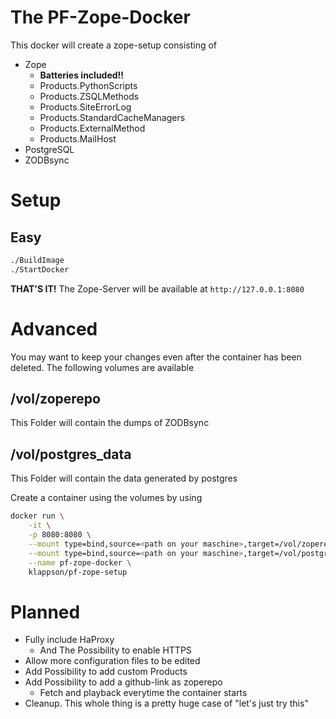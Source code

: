 # The PF-Zope-Docker

This docker will create a zope-setup consisting of

* Zope
    * **Batteries included!!**
    * Products.PythonScripts
    * Products.ZSQLMethods
    * Products.SiteErrorLog
    * Products.StandardCacheManagers
    * Products.ExternalMethod
    * Products.MailHost
* PostgreSQL
* ZODBsync

# Setup
## Easy
```bash
./BuildImage
./StartDocker
```
**THAT'S IT!**
The Zope-Server will be available at `http://127.0.0.1:8080`

# Advanced
You may want to keep your changes even after the container has been deleted. The following volumes are available

## /vol/zoperepo
This Folder will contain the dumps of ZODBsync

## /vol/postgres_data
This Folder will contain the data generated by postgres

Create a container using the volumes by using
```bash
docker run \
    -it \
    -p 8080:8080 \
    --mount type=bind,source=<path on your maschine>,target=/vol/zoperepo \
    --mount type=bind,source=<path on your maschine>,target=/vol/postgres_data \
    --name pf-zope-docker \
    klappson/pf-zope-setup
```

# Planned
* Fully include HaProxy
    * And The Possibility to enable HTTPS
* Allow more configuration files to be edited
* Add Possibility to add custom Products
* Add Possibility to add a github-link as zoperepo
    * Fetch and playback everytime the container starts
* Cleanup. This whole thing is a pretty huge case of "let's just try this"